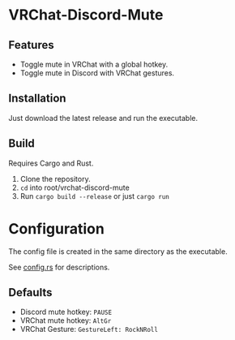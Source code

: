 # VRChat-Discord-Mute
 
## Features

- Toggle mute in VRChat with a global hotkey.
- Toggle mute in Discord with VRChat gestures.

## Installation

Just download the latest release and run the executable.

## Build

Requires Cargo and Rust.

1. Clone the repository.
2. `cd` into root/vrchat-discord-mute
3. Run `cargo build --release` or just `cargo run`

# Configuration

The config file is created in the same directory as the executable.

See [config.rs](./vrchat-discord-mute/src/config.rs) for descriptions.

## Defaults

- Discord mute hotkey: `PAUSE`
- VRChat mute hotkey: `AltGr`
- VRChat Gesture: `GestureLeft: RockNRoll`
